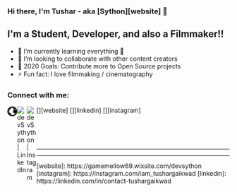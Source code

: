 
### Hi there, I'm Tushar - aka [Sython][website] 👋


## I'm a Student, Developer, and also a Filmmaker!!

- 🌱 I’m currently learning everything 🤣
- 👯 I’m looking to collaborate with other content creators
- 🥅 2020 Goals: Contribute more to Open Source projects
- ⚡ Fun fact: I love filmmaking / cinematography



### Connect with me:

[<img align="left" alt="devSython.com" width="22px" src="https://raw.githubusercontent.com/iconic/open-iconic/master/svg/globe.svg" />][website]
[<img align="left" alt="devSython | LinkedIn" width="22px" src="https://cdn.jsdelivr.net/npm/simple-icons@v3/icons/linkedin.svg" />][linkedin]
[<img align="left" alt="devSython | Instagram" width="22px" src="https://cdn.jsdelivr.net/npm/simple-icons@v3/icons/instagram.svg" />][instagram]

<br />


<br />
<br />

---

<hr>
[website]: https://gamemellow69.wixsite.com/devsython
[instagram]: https://instagram.com/iam_tushargaikwad
[linkedin]: https://linkedin.com/in/contact-tushargaikwad

